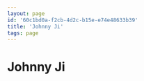 ```yaml
---
layout: page
id: '60c1bd0a-f2cb-4d2c-b15e-e74e48633b39'
title: 'Johnny Ji'
tags: page
---
```

  
# Johnny Ji

<div class="space-y-2">

</div>
